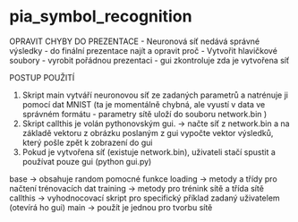 # pia_symbol_recognition

OPRAVIT CHYBY DO PREZENTACE - Neuronová síť nedává správné výsledky - do finální prezentace najít a opravit proč
                            - Vytvořit hlavičkové soubory
                            - vyrobit pořádnou prezentaci
                            - gui zkontroluje zda je vytvořena síť

POSTUP POUŽITÍ
1) Skript main vytváří neuronovou síť ze zadaných parametrů a natrénuje ji pomocí dat MNIST (ta je momentálně chybná, ale vyustí v data ve správném formátu - parametry sítě uloží do souboru network.bin ) 
2) Skript callthis je volán pythonovským gui. -> načte síť z network.bin a na základě vektoru z obrázku poslaným z gui vypočte vektor výsledků, který pošle zpět k zobrazení do gui
3) Pokud je vytvořena síť (existuje network.bin), uživateli stačí spustit a používat pouze gui (python gui.py)

base -> obsahuje random pomocné funkce
loading -> metody a třídy pro načtení trénovacích dat
training -> metody pro trénink sítě a třída sítě
callthis -> vyhodnocovací skript pro specifický příklad zadaný uživatelem (otevírá ho gui)
main -> použít je jednou pro tvorbu sítě